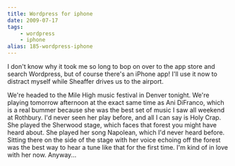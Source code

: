 ```yaml
---
title: Wordpress for iphone
date: 2009-07-17
tags: 
    - wordpress
    - iphone
alias: 185-wordpress-iphone
---
```


I don't know why it took me so long to bop on over to the app store and search Wordpress, but of course there's an iPhone app! I'll use it now to distract myself while Sheaffer drives us to the airport. 

We're headed to the Mile High music festival in Denver tonight. We're playing tomorrow afternoon at the exact same time as Ani DiFranco, which is a real bummer because she was the best set of music I saw all weekend at Rothbury. I'd never seen her play before, and all I can say is Holy Crap. She played the Sherwood stage, which faces that forest you might have heard about. She played her song Napolean, which I'd never heard before. Sitting there on the side of the stage with her voice echoing off the forest was the best way to hear a tune like that for the first time. I'm kind of in love with her now. Anyway...